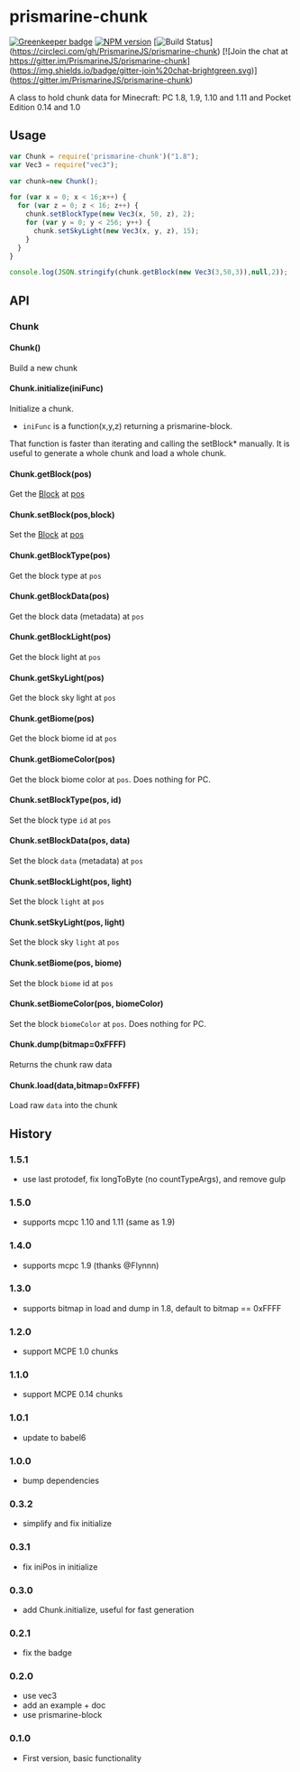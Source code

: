 # prismarine-chunk

[![Greenkeeper badge](https://badges.greenkeeper.io/PrismarineJS/prismarine-chunk.svg)](https://greenkeeper.io/)
[![NPM version](https://img.shields.io/npm/v/prismarine-chunk.svg)](http://npmjs.com/package/prismarine-chunk)
[![Build Status](https://img.shields.io/circleci/project/PrismarineJS/prismarine-chunk/master.svg)]
(https://circleci.com/gh/PrismarineJS/prismarine-chunk)
[![Join the chat at https://gitter.im/PrismarineJS/prismarine-chunk]
(https://img.shields.io/badge/gitter-join%20chat-brightgreen.svg)]
(https://gitter.im/PrismarineJS/prismarine-chunk)

A class to hold chunk data for Minecraft: PC 1.8, 1.9, 1.10 and 1.11 and Pocket Edition 0.14 and 1.0

## Usage

```js
var Chunk = require('prismarine-chunk')("1.8");
var Vec3 = require("vec3");

var chunk=new Chunk();

for (var x = 0; x < 16;x++) {
  for (var z = 0; z < 16; z++) {
    chunk.setBlockType(new Vec3(x, 50, z), 2);
    for (var y = 0; y < 256; y++) {
      chunk.setSkyLight(new Vec3(x, y, z), 15);
    }
  }
}

console.log(JSON.stringify(chunk.getBlock(new Vec3(3,50,3)),null,2));
```

## API

### Chunk

#### Chunk()

Build a new chunk

#### Chunk.initialize(iniFunc)

Initialize a chunk.
* `iniFunc` is a function(x,y,z) returning a prismarine-block.

That function is faster than iterating and calling the setBlock* manually. It is useful to generate a whole chunk and load a whole chunk.

#### Chunk.getBlock(pos)

Get the [Block](https://github.com/PrismarineJS/prismarine-block) at [pos](https://github.com/andrewrk/node-vec3)

#### Chunk.setBlock(pos,block)

Set the [Block](https://github.com/PrismarineJS/prismarine-block) at [pos](https://github.com/andrewrk/node-vec3)

#### Chunk.getBlockType(pos)

Get the block type at `pos`

#### Chunk.getBlockData(pos)

Get the block data (metadata) at `pos`

#### Chunk.getBlockLight(pos)

Get the block light at `pos`

#### Chunk.getSkyLight(pos)

Get the block sky light at `pos`

#### Chunk.getBiome(pos)

Get the block biome id at `pos`

#### Chunk.getBiomeColor(pos)

Get the block biome color at `pos`. Does nothing for PC.

#### Chunk.setBlockType(pos, id)

Set the block type `id` at `pos`

#### Chunk.setBlockData(pos, data)

Set the block `data` (metadata) at `pos`

#### Chunk.setBlockLight(pos, light)

Set the block `light` at `pos`

#### Chunk.setSkyLight(pos, light)

Set the block sky `light` at `pos`

#### Chunk.setBiome(pos, biome)

Set the block `biome` id at `pos`

#### Chunk.setBiomeColor(pos, biomeColor)

Set the block `biomeColor` at `pos`. Does nothing for PC.

#### Chunk.dump(bitmap=0xFFFF)

Returns the chunk raw data

#### Chunk.load(data,bitmap=0xFFFF)

Load raw `data` into the chunk

## History

### 1.5.1

* use last protodef, fix longToByte (no countTypeArgs), and remove gulp

### 1.5.0

* supports mcpc 1.10 and 1.11 (same as 1.9)

### 1.4.0

* supports mcpc 1.9 (thanks @Flynnn)

### 1.3.0

* supports bitmap in load and dump in 1.8, default to bitmap == 0xFFFF

### 1.2.0

* support MCPE 1.0 chunks

### 1.1.0

* support MCPE 0.14 chunks

### 1.0.1

* update to babel6

### 1.0.0

* bump dependencies

### 0.3.2

* simplify and fix initialize

### 0.3.1

* fix iniPos in initialize

### 0.3.0

* add Chunk.initialize, useful for fast generation

### 0.2.1

 * fix the badge

### 0.2.0

 * use vec3
 * add an example + doc
 * use prismarine-block

### 0.1.0

* First version, basic functionality

